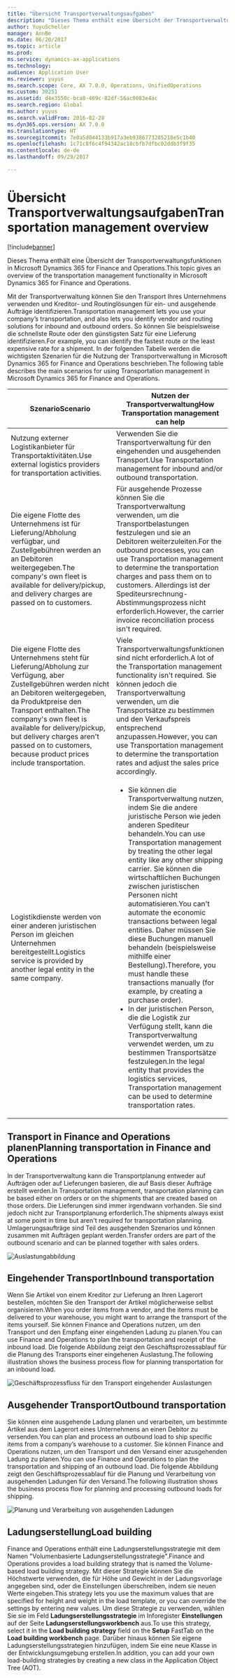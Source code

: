 ```yaml
---
title: "Übersicht Transportverwaltungsaufgaben"
description: "Dieses Thema enthält eine Übersicht der Transportverwaltungsfunktionen in Microsoft Dynamics 365 for Finance and Operations."
author: YuyuScheller
manager: AnnBe
ms.date: 06/20/2017
ms.topic: article
ms.prod: 
ms.service: dynamics-ax-applications
ms.technology: 
audience: Application User
ms.reviewer: yuyus
ms.search.scope: Core, AX 7.0.0, Operations, UnifiedOperations
ms.custom: 30251
ms.assetid: d4e3550c-bca8-469c-82df-56ac0083e4ac
ms.search.region: Global
ms.author: yuyus
ms.search.validFrom: 2016-02-28
ms.dyn365.ops.version: AX 7.0.0
ms.translationtype: HT
ms.sourcegitcommit: 7e0a5d044133b917a3eb9386773205218e5c1b40
ms.openlocfilehash: 1c71c8f6c4f94342ac18cbfb7dfbc02ddb3f9f35
ms.contentlocale: de-de
ms.lasthandoff: 09/29/2017

---
```


# <a name="transportation-management-overview"></a><span data-ttu-id="0725a-103">Übersicht Transportverwaltungsaufgaben</span><span class="sxs-lookup"><span data-stu-id="0725a-103">Transportation management overview</span></span>

[!include[banner](../includes/banner.md)]


<span data-ttu-id="0725a-104">Dieses Thema enthält eine Übersicht der Transportverwaltungsfunktionen in Microsoft Dynamics 365 for Finance and Operations.</span><span class="sxs-lookup"><span data-stu-id="0725a-104">This topic gives an overview of the transportation management functionality in Microsoft Dynamics 365 for Finance and Operations.</span></span>

<span data-ttu-id="0725a-105">Mit der Transportverwaltung können Sie den Transport Ihres Unternehmens verwenden und Kreditor- und Routinglösungen für ein- und ausgehende Aufträge identifizieren.</span><span class="sxs-lookup"><span data-stu-id="0725a-105">Transportation management lets you use your company’s transportation, and also lets you identify vendor and routing solutions for inbound and outbound orders.</span></span> <span data-ttu-id="0725a-106">So können Sie beispielsweise die schnellste Route oder den günstigsten Satz für eine Lieferung identifizieren.</span><span class="sxs-lookup"><span data-stu-id="0725a-106">For example, you can identify the fastest route or the least expensive rate for a shipment.</span></span> <span data-ttu-id="0725a-107">In der folgenden Tabelle werden die wichtigsten Szenarien für die Nutzung der Transportverwaltung in Microsoft Dynamics 365 for Finance and Operations beschrieben.</span><span class="sxs-lookup"><span data-stu-id="0725a-107">The following table describes the main scenarios for using Transportation management in Microsoft Dynamics 365 for Finance and Operations.</span></span>

<table>
<colgroup>
<col width="50%" />
<col width="50%" />
</colgroup>
<thead>
<tr class="header">
<th><span data-ttu-id="0725a-108">Szenario</span><span class="sxs-lookup"><span data-stu-id="0725a-108">Scenario</span></span></th>
<th><span data-ttu-id="0725a-109">Nutzen der Transportverwaltung</span><span class="sxs-lookup"><span data-stu-id="0725a-109">How Transportation management can help</span></span></th>
</tr>
</thead>
<tbody>
<tr class="odd">
<td><span data-ttu-id="0725a-110">Nutzung externer Logistikanbieter für Transportaktivitäten.</span><span class="sxs-lookup"><span data-stu-id="0725a-110">Use external logistics providers for transportation activities.</span></span></td>
<td><span data-ttu-id="0725a-111">Verwenden Sie die Transportverwaltung für den eingehenden und ausgehenden Transport.</span><span class="sxs-lookup"><span data-stu-id="0725a-111">Use Transportation management for inbound and/or outbound transportation.</span></span></td>
</tr>
<tr class="even">
<td><span data-ttu-id="0725a-112">Die eigene Flotte des Unternehmens ist für Lieferung/Abholung verfügbar, und Zustellgebühren werden an an Debitoren weitergegeben.</span><span class="sxs-lookup"><span data-stu-id="0725a-112">The company's own fleet is available for delivery/pickup, and delivery charges are passed on to customers.</span></span></td>
<td><span data-ttu-id="0725a-113">Für ausgehende Prozesse können Sie die Transportverwaltung verwenden, um die Transportbelastungen festzulegen und sie an Debitoren weiterzuleiten.</span><span class="sxs-lookup"><span data-stu-id="0725a-113">For the outbound processes, you can use Transportation management to determine the transportation charges and pass them on to customers.</span></span> <span data-ttu-id="0725a-114">Allerdings ist der Spediteursrechnung-Abstimmungsprozess nicht erforderlich.</span><span class="sxs-lookup"><span data-stu-id="0725a-114">However, the carrier invoice reconciliation process isn't required.</span></span></td>
</tr>
<tr class="odd">
<td><span data-ttu-id="0725a-115">Die eigene Flotte des Unternehmens steht für Lieferung/Abholung zur Verfügung, aber Zustellgebühren werden nicht an Debitoren weitergegeben, da Produktpreise den Transport enthalten.</span><span class="sxs-lookup"><span data-stu-id="0725a-115">The company's own fleet is available for delivery/pickup, but delivery charges aren't passed on to customers, because product prices include transportation.</span></span></td>
<td><span data-ttu-id="0725a-116">Viele Transportverwaltungsfunktionen sind nicht erforderlich.</span><span class="sxs-lookup"><span data-stu-id="0725a-116">A lot of the Transportation management functionality isn't required.</span></span> <span data-ttu-id="0725a-117">Sie können jedoch die Transportverwaltung verwenden, um die Transportsätze zu bestimmen und den Verkaufspreis entsprechend anzupassen.</span><span class="sxs-lookup"><span data-stu-id="0725a-117">However, you can use Transportation management to determine the transportation rates and adjust the sales price accordingly.</span></span></td>
</tr>
<tr class="even">
<td><span data-ttu-id="0725a-118">Logistikdienste werden von einer anderen juristischen Person im gleichen Unternehmen bereitgestellt.</span><span class="sxs-lookup"><span data-stu-id="0725a-118">Logistics service is provided by another legal entity in the same company.</span></span></td>
<td><ul>
<li><span data-ttu-id="0725a-119">Sie können die Transportverwaltung nutzen, indem Sie die andere juristische Person wie jeden anderen Spediteur behandeln.</span><span class="sxs-lookup"><span data-stu-id="0725a-119">You can use Transportation management by treating the other legal entity like any other shipping carrier.</span></span> <span data-ttu-id="0725a-120">Sie können die wirtschaftlichen Buchungen zwischen juristischen Personen nicht automatisieren.</span><span class="sxs-lookup"><span data-stu-id="0725a-120">You can't automate the economic transactions between legal entities.</span></span> <span data-ttu-id="0725a-121">Daher müssen Sie diese Buchungen manuell behandeln (beispielsweise mithilfe einer Bestellung).</span><span class="sxs-lookup"><span data-stu-id="0725a-121">Therefore, you must handle these transactions manually (for example, by creating a purchase order).</span></span></li>
<li><span data-ttu-id="0725a-122">In der juristischen Person, die die Logistik zur Verfügung stellt, kann die Transportverwaltung verwendet werden, um zu bestimmen Transportsätze festzulegen.</span><span class="sxs-lookup"><span data-stu-id="0725a-122">In the legal entity that provides the logistics services, Transportation management can be used to determine transportation rates.</span></span></li>
</ul></td>
</tr>
</tbody>
</table>

## <a name="planning-transportation-in-finance-and-operations"></a><span data-ttu-id="0725a-123">Transport in Finance and Operations planen</span><span class="sxs-lookup"><span data-stu-id="0725a-123">Planning transportation in Finance and Operations</span></span>
<span data-ttu-id="0725a-124">In der Transportverwaltung kann die Transportplanung entweder auf Aufträgen oder auf Lieferungen basieren, die auf Basis dieser Aufträge erstellt werden.</span><span class="sxs-lookup"><span data-stu-id="0725a-124">In Transportation management, transportation planning can be based either on orders or on the shipments that are created based on those orders.</span></span> <span data-ttu-id="0725a-125">Die Lieferungen sind immer irgendwann vorhanden. Sie sind jedoch nicht zur Transportplanung erforderlich.</span><span class="sxs-lookup"><span data-stu-id="0725a-125">The shipments always exist at some point in time but aren't required for transportation planning.</span></span> <span data-ttu-id="0725a-126">Umlagerungsaufträge sind Teil des ausgehenden Szenarios und können zusammen mit Aufträgen geplant werden.</span><span class="sxs-lookup"><span data-stu-id="0725a-126">Transfer orders are part of the outbound scenario and can be planned together with sales orders.</span></span> 

![Auslastungabbildung](./media/Load-drawing1-1024x477.jpg)

## <a name="inbound-transportation"></a><span data-ttu-id="0725a-128">Eingehender Transport</span><span class="sxs-lookup"><span data-stu-id="0725a-128">Inbound transportation</span></span>
<span data-ttu-id="0725a-129">Wenn Sie Artikel von einem Kreditor zur Lieferung an Ihren Lagerort bestellen, möchten Sie den Transport der Artikel möglicherweise selbst organisieren.</span><span class="sxs-lookup"><span data-stu-id="0725a-129">When you order items from a vendor, and the items must be delivered to your warehouse, you might want to arrange the transport of the items yourself.</span></span> <span data-ttu-id="0725a-130">Sie können Finance and Operations nutzen, um den Transport und den Empfang einer eingehenden Ladung zu planen.</span><span class="sxs-lookup"><span data-stu-id="0725a-130">You can use Finance and Operations to plan the transportation and receipt of the inbound load.</span></span> <span data-ttu-id="0725a-131">Die folgende Abbildung zeigt den Geschäftsprozessablauf für die Planung des Transports einer eingehenen Auslastung.</span><span class="sxs-lookup"><span data-stu-id="0725a-131">The following illustration shows the business process flow for planning transportation for an inbound load.</span></span> 

![Geschäftsprozessfluss für den Transport eingehender Auslastungen](./media/Businessprocessflowforinboundloadtransportation.jpg)

## <a name="outbound-transportation"></a><span data-ttu-id="0725a-133">Ausgehender Transport</span><span class="sxs-lookup"><span data-stu-id="0725a-133">Outbound transportation</span></span>
<span data-ttu-id="0725a-134">Sie können eine ausgehende Ladung planen und verarbeiten, um bestimmte Artikel aus dem Lagerort eines Unternehmens an einen Debitor zu versenden.</span><span class="sxs-lookup"><span data-stu-id="0725a-134">You can plan and process an outbound load to ship specific items from a company’s warehouse to a customer.</span></span> <span data-ttu-id="0725a-135">Sie können Finance and Operations nutzen, um den Transport und den Versand einer azusgehenden Ladung zu planen.</span><span class="sxs-lookup"><span data-stu-id="0725a-135">You can use Finance and Operations to plan the transportation and shipping of an outbound load.</span></span> <span data-ttu-id="0725a-136">Die folgende Abbildung zeigt den Geschäftsprozessablauf für die Planung und Verarbeitung von ausgehenden Ladungen für den Versand.</span><span class="sxs-lookup"><span data-stu-id="0725a-136">The following illustration shows the business process flow for planning and processing outbound loads for shipping.</span></span> 

![Planung und Verarbeitung von ausgehenden Ladungen](./media/Planningandprocessingoutboundloads.jpg)

## <a name="load-building"></a><span data-ttu-id="0725a-138">Ladungserstellung</span><span class="sxs-lookup"><span data-stu-id="0725a-138">Load building</span></span>
<span data-ttu-id="0725a-139">Finance and Operations enthält eine Ladungserstellungsstrategie mit dem Namen "Volumenbasierte Ladungserstellungsstrategie".</span><span class="sxs-lookup"><span data-stu-id="0725a-139">Finance and Operations provides a load building strategy that is named the Volume-based load building strategy.</span></span> <span data-ttu-id="0725a-140">Mit dieser Strategie können Sie die Höchstwerte verwenden, die für Höhe und Gewicht in der Ladungsvorlage angegeben sind, oder die Einstellungen überschreiben, indem sie neuen Werte eingeben.</span><span class="sxs-lookup"><span data-stu-id="0725a-140">This strategy lets you use the maximum values that are specified for height and weight in the load template, or you can override the settings by entering new values.</span></span> <span data-ttu-id="0725a-141">Um diese Strategie zu verwenden, wählen Sie sie im Feld **Ladungserstellungsstrategie** im Inforegister **Einstellungen** auf der Seite **Ladungserstellungsworkbench** aus.</span><span class="sxs-lookup"><span data-stu-id="0725a-141">To use this strategy, select it in the **Load building strategy** field on the **Setup** FastTab on the **Load building workbench** page.</span></span> <span data-ttu-id="0725a-142">Darüber hinaus können Sie eigene Ladungserstellungsstrategien hinzufügen, indem Sie eine neue Klasse in der Entwicklungsumgebung erstellen.</span><span class="sxs-lookup"><span data-stu-id="0725a-142">In addition, you can add your own load-building strategies by creating a new class in the Application Object Tree (AOT).</span></span>




